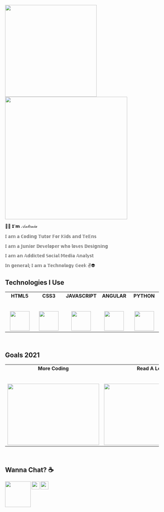 <p>
  <img src="https://media.giphy.com/media/XaFrF1keE8tFC1XUmc/giphy.gif" width="300px">
  <img src="https://media.giphy.com/media/MCutGG3SC9uH5lZivi/giphy.gif" width="400px"></p>
  
🎄🌷  𝗜'𝗺 𝒜𝓃𝓉𝑜𝓃𝒾𝒶 

 𝕀 𝕒𝕞 𝕒 ℂ𝕠𝕕𝕚𝕟𝕘 𝕋𝕦𝕥𝕠𝕣 𝔽𝕠𝕣 𝕂𝕚𝕕𝕤 𝕒𝕟𝕕 𝕋𝕖𝔼𝕟𝕤

 𝕀 𝕒𝕞 𝕒 𝕁𝕦𝕟𝕚𝕠𝕣 𝔻𝕖𝕧𝕖𝕝𝕠𝕡𝕖𝕣 𝕨𝕙𝕠 𝕝𝕠𝕧𝕖𝕤 𝔻𝕖𝕤𝕚𝕘𝕟𝕚𝕟𝕘

 𝕀 𝕒𝕞 𝕒𝕟 𝔸𝕕𝕕𝕚𝕔𝕥𝕖𝕕 𝕊𝕠𝕔𝕚𝕒𝕝 𝕄𝕖𝕕𝕚𝕒 𝔸𝕟𝕒𝕝𝕪𝕤𝕥

 𝕀𝕟 𝕘𝕖𝕟𝕖𝕣𝕒𝕝; 𝕀 𝕒𝕞 𝕒 𝕋𝕖𝕔𝕙𝕟𝕠𝕝𝕠𝕘𝕪 𝔾𝕖𝕖𝕜  ✌👽

## Technologies I Use

<table>
  <tbody>
    <tr valign="top">
      <td width="20%" align="center">
        <span><strong>HTML5</strong></span><br><br><br>
        <img height="64px" src="https://cdn.svgporn.com/logos/html-5.svg">
      </td>
      <td width="20%" align="center">
        <span><strong>CSS3</strong></span><br><br><br>
        <img height="64px" src="https://cdn.svgporn.com/logos/css-3.svg">
      </td>
      <td width="20%" align="center">
        <span><strong>JAVASCRIPT</strong></span><br><br><br>
        <img height="64px" src="https://cdn.svgporn.com/logos/javascript.svg">
      </td>
      <td width="20%" align="center">
        <span><strong>ANGULAR</strong></span><br><br><br>
        <img height="64px" src="https://cdn.svgporn.com/logos/angular-icon.svg">
      </td>
      <td width="20%" align="center">
        <span><strong>PYTHON</strong></span><br><br><br>
        <img height="64px" src="https://cdn.svgporn.com/logos/python.svg">
      </td>
      </tbody>
</table>
<br>

## Goals 2021

<table>
  <tbody>
    <tr valign="top">
      <td width="20%" align="center">
        <span><strong>More Coding</strong></span><br><br><br>
        <img height="200px" src="https://media.giphy.com/media/fAnzw6YK33jMwzp5wp/giphy.gif" width="300px">
      </td>
      <td width="20%" align="center">
        <span><strong>Read A Lot</strong></span><br><br><br>
        <img height="200px" src="https://media.giphy.com/media/l6SQZJCWcXQd7mzoiF/giphy.gif" width="300px">
      </td>
      <td width="20%" align="center">
        <span><strong>Meet New People</strong></span><br><br><br>
        <img height="200px" src="https://media.giphy.com/media/3o7abBphHJngINCHio/giphy.gif" width="300px">
      </td>
      </tbody>
</table>

<br>

## Wanna Chat? ☕

  <a href="https://www.linkedin.com/in/antonia-symeonidou-88a719151/">
    <img align="left" width="84px" src="https://cdn.svgporn.com/logos/linkedin.svg" />
  </a>
  <a href="https://twitter.com/NanouuSymeon">
    <img align="left" width="26px" src="https://cdn.svgporn.com/logos/twitter.svg" />
  </a>
  <a href="mailto:nakibarbie1017@gmail.com">
    <img align="left" width="26px" src="https://cdn.svgporn.com/logos/google-gmail.svg" />
  </a>



